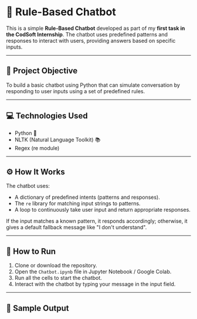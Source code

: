# 🤖 Rule-Based Chatbot

This is a simple **Rule-Based Chatbot** developed as part of my **first task in the CodSoft Internship**. The chatbot uses predefined patterns and responses to interact with users, providing answers based on specific inputs.

---

## 📌 Project Objective

To build a basic chatbot using Python that can simulate conversation by responding to user inputs using a set of predefined rules.

---

## 💻 Technologies Used

- Python 🐍
- NLTK (Natural Language Toolkit) 📚
- Regex (re module)

---

## ⚙️ How It Works

The chatbot uses:
- A dictionary of predefined intents (patterns and responses).
- The `re` library for matching input strings to patterns.
- A loop to continuously take user input and return appropriate responses.

If the input matches a known pattern, it responds accordingly; otherwise, it gives a default fallback message like "I don't understand".

---

## 🧪 How to Run

1. Clone or download the repository.
2. Open the `Chatbot.ipynb` file in Jupyter Notebook / Google Colab.
3. Run all the cells to start the chatbot.
4. Interact with the chatbot by typing your message in the input field.

---

## 📸 Sample Output

